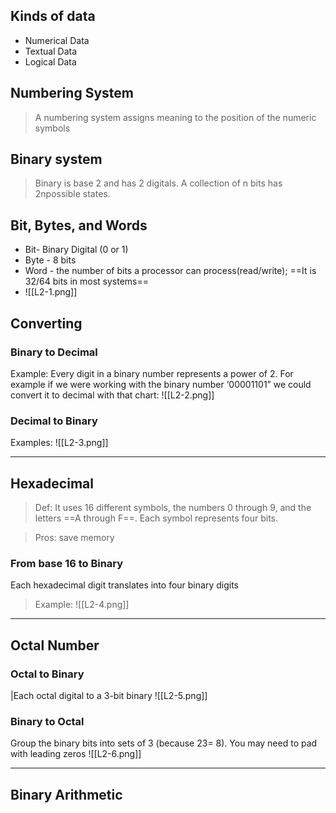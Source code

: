 ## Kinds of data 

* Numerical Data 
* Textual Data
* Logical Data 

## Numbering System 

> A numbering system assigns meaning to the position of the numeric symbols 

## Binary system 


>Binary is base 2 and has 2 digitals. A collection of n bits has 2npossible states.

## Bit, Bytes, and Words

- Bit- Binary Digital (0 or 1)
- Byte - 8 bits
- Word - the number of bits a processor can process(read/write); ==It is 32/64 bits in most systems==
- ![[L2-1.png]]
## Converting 
### Binary to Decimal 

Example:
Every digit in a binary number represents a power of 2. For example if we were working with the binary number ‘00001101” we could convert it to decimal with that chart:
![[L2-2.png]]

### Decimal to Binary
Examples: 
![[L2-3.png]]

---
## Hexadecimal

>Def:
>It uses 16 different symbols, the numbers 0 through 9, and the letters ==A through F==. Each symbol represents four bits.
>

>Pros: save memory

### From base 16 to Binary 
Each hexadecimal digit translates into four binary digits

>Example:
>![[L2-4.png]]

--- 
## Octal Number 

### Octal to Binary 
|Each octal digital to a 3-bit binary
![[L2-5.png]]
### Binary to Octal
Group the binary bits into sets of 3 (because 23= 8). You may need to pad with leading zeros
![[L2-6.png]]

---
## Binary Arithmetic